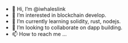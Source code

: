 - 👋 Hi, I’m @iwhaleslink
- 👀 I’m interested in blockchain develop.
- 🌱 I’m currently learning solidity, rust, nodejs.
- 💞️ I’m looking to collaborate on dapp building.
- 📫 How to reach me ...

<!---
iwhaleslink/iwhaleslink is a ✨ special ✨ repository because its `README.md` (this file) appears on your GitHub profile.
You can click the Preview link to take a look at your changes.
--->

